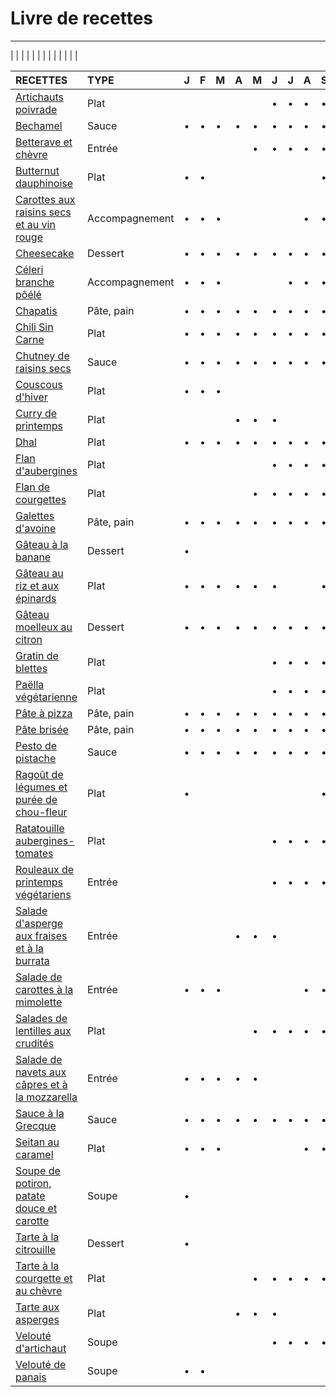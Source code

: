 # Livre de recettes

---

| | | | | | | | | | | | |

| **RECETTES** | **TYPE** | J | F | M | A | M | J | J | A | S | O | N | D |
|:---|:---|:---|:---|:---|:---|:---|:---|:---|:---|:---|:---|:---|:---|
| [Artichauts poivrade](./recettes/artichauts_poivrade.md) | Plat | | | | | | • | • | • | • | | | |
| [Bechamel](./recettes/bechamel.md) | Sauce | • | • | • | • | • | • | • | • | • | • | • | • |
| [Betterave et chèvre](./recettes/betterave_et_chevre.md) | Entrée | | | | | • | • | • | • | • | • | | |
| [Butternut dauphinoise](./recettes/butternut_dauphinoise.md) | Plat | • | • | | | | | | | • | • | • | • |
| [Carottes aux raisins secs et au vin rouge](./recettes/carottes_raisins_vin.md) | Accompagnement | • | • | • | | | | | • | • | • | • | • |
| [Cheesecake](./recettes/cheesecake.md) | Dessert | • | • | • | • | • | • | • | • | • | • | • | • |
| [Céleri branche pôélé](./recettes/celeri_branche_poele.md) | Accompagnement | • | • | • | | | | • | • | • | • | • | • |
| [Chapatis](./recettes/chapatis.md) | Pâte, pain | • | • | • | • | • | • | • | • | • | • | • | • |
| [Chili Sin Carne](./recettes/chili_sin_carne.md) | Plat | • | • | • | • | • | • | • | • | • | • | • | • |
| [Chutney de raisins secs](./recettes/chutney_raisins_secs.md) | Sauce | • | • | • | • | • | • | • | • | • | • | • | • |
| [Couscous d'hiver](./recettes/couscous_hiver.md) | Plat | • | • | • | | | | | | | • | • | • |
| [Curry de printemps](./recettes/curry_printemps.md) | Plat | | | | • | • | • | | | | | | |
| [Dhal](./recettes/dhal.md) | Plat | • | • | • | • | • | • | • | • | • | • | • | • |
| [Flan d'aubergines](./recettes/flan_aubergines.md) | Plat | | | | | | • | • | • | • | | | |
| [Flan de courgettes](./recettes/flan_courgettes.md) | Plat | | | | | • | • | • | • | • | | | |
| [Galettes d'avoine](./recettes/galettes_avoine.md) | Pâte, pain | • | • | • | • | • | • | • | • | • | • | • | • |
| [Gâteau à la banane](./recettes/gateau_banane.md) | Dessert | • | | | | | | | | | • | • | • |
| [Gâteau au riz et aux épinards](./recettes/gateau_riz_epinards.md) | Plat | • | • | • | • | • | • | | | • | • | • | • |
| [Gâteau moelleux au citron](./recettes/gateau_moelleux_citron.md) | Dessert | • | • | • | • | • | • | • | • | • | • | • | • |
| [Gratin de blettes](./recettes/gratin_blettes.md) | Plat | | | | | | • | • | • | • | • | • | |
| [Paëlla végétarienne](./recettes/paella_vegetarienne.md) | Plat | | | | | | • | • | • | • | | | |
| [Pâte à pizza](./recettes/pate_pizza.md) | Pâte, pain | • | • | • | • | • | • | • | • | • | • | • | • |
| [Pâte brisée](./recettes/pate_brisee.md) | Pâte, pain | • | • | • | • | • | • | • | • | • | • | • | • |
| [Pesto de pistache](./recettes/pesto_pistache.md) | Sauce | • | • | • | • | • | • | • | • | • | • | • | • |
| [Ragoût de légumes et purée de chou-fleur](./recettes/ragout_legumes_puree_chou_fleur.md) | Plat | • | | | | | | | | • | • | • | • |
| [Ratatouille aubergines-tomates](./recettes/ratatouille_aubergines.md) | Plat | | | | | | • | • | • | • | | | |
| [Rouleaux de printemps végétariens](./recettes/rouleaux_printemps_vegetariens.md) | Entrée | | | | | | • | • | • | • | | | |
| [Salade d'asperge aux fraises et à la burrata](./recettes/salade_asperges_fraises_burrata.md) | Entrée | | | | • | • | • | | | | | | |
| [Salade de carottes à la mimolette](./recettes/salade_carotte_mimolette.md) | Entrée | • | • | • | | | | | • | • | • | • | • |
| [Salades de lentilles aux crudités](./recettes/salade_lentilles_crudités.md) | Plat | | | | | • | • | • | • | • | | | |
| [Salade de navets aux câpres et à la mozzarella](./recettes/salade_navets_capres_mozzarella.md) | Entrée | • | • | • | • | • | | | | | • | • | • |
| [Sauce à la Grecque](./recettes/sauce_grecque.md) | Sauce | • | • | • | • | • | • | • | • | • | • | • | • |
| [Seitan au caramel](./recettes/seitan_au_caramel.md) | Plat | • | • | • | | | | | • | • | • | • | • |
| [Soupe de potiron, patate douce et carotte](./recettes/soupe_potiron_patate_douce_carotte.md) | Soupe | • | | | | | | | | | • | • | • |
| [Tarte à la citrouille](./recettes/tarte_citrouille.md) | Dessert | • | | | | | | | | | • | • | • |
| [Tarte à la courgette et au chèvre](./recettes/tarte_courgette_chevre.md) | Plat | | | | | • | • | • | • | • | | | |
| [Tarte aux asperges](./recettes/tarte_asperges.md) | Plat | | | | • | • | • | | | | | | |
| [Velouté d'artichaut](./recettes/veloute_artichaut.md) | Soupe | | | | | | • | • | • | • | | | |
| [Velouté de panais](./recettes/veloute_panais.md) | Soupe | • | • | | | | | | | | • | • | • |
